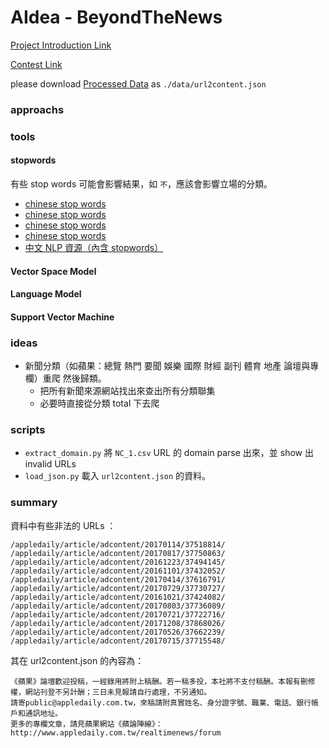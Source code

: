 # AIdea - BeyondTheNews

[Project Introduction Link](http://wm5.nccu.edu.tw/base/10001/course/10021115/content/proj03/index.html)

[Contest Link](https://aidea-web.tw/topic/b6abbf14-2d60-456c-8cbe-34fdfcd58967)

please download [Processed Data](https://drive.google.com/file/d/1K4SnbYkp3dnGVqBqjZni7RFW7gN1gEeK/view) as `./data/url2content.json`


### approachs

### tools


#### stopwords

有些 stop words 可能會影響結果，如 `不`，應該會影響立場的分類。

- [chinese stop words](https://github.com/goto456/stopwords)
- [chinese stop words](https://www.ranks.nl/stopwords/chinese-stopwords)
- [chinese stop words](https://countwordsfree.com/stopwords/chinese)
- [chinese stop words](https://blog.csdn.net/shijiebei2009/article/details/39696571)
- [中文 NLP 資源（內含 stopwords）](https://github.com/tomlinNTUB/Python-in-5-days/blob/master/10-2%20%E4%B8%AD%E6%96%87%E6%96%B7%E8%A9%9E-%E7%A7%BB%E9%99%A4%E5%81%9C%E7%94%A8%E8%A9%9E.md)

#### Vector Space Model


#### Language Model


#### Support Vector Machine


### ideas

- 新聞分類（如蘋果：總覽 熱門 要聞 娛樂 國際 財經 副刊 體育 地產 論壇與專欄）重爬 然後歸類。
   - 把所有新聞來源網站找出來查出所有分類聯集
   - 必要時直接從分類 total 下去爬

### scripts

- `extract_domain.py`
   將 `NC_1.csv` URL 的 domain parse 出來，並 show 出 invalid URLs
- `load_json.py`
   載入 `url2content.json` 的資料。

### summary

資料中有些非法的 URLs ：
```
/appledaily/article/adcontent/20170114/37518814/
/appledaily/article/adcontent/20170817/37750863/
/appledaily/article/adcontent/20161223/37494145/
/appledaily/article/adcontent/20161101/37432052/
/appledaily/article/adcontent/20170414/37616791/
/appledaily/article/adcontent/20170729/37730727/
/appledaily/article/adcontent/20161021/37424082/
/appledaily/article/adcontent/20170803/37736089/
/appledaily/article/adcontent/20170721/37722716/
/appledaily/article/adcontent/20171208/37868026/
/appledaily/article/adcontent/20170526/37662239/
/appledaily/article/adcontent/20170715/37715548/
```
其在 url2content.json 的內容為：
```
《蘋果》論壇歡迎投稿，一經錄用將附上稿酬。若一稿多投，本社將不支付稿酬。本報有刪修權，網站刊登不另計酬；三日未見報請自行處理，不另通知。
請寄public@appledaily.com.tw，來稿請附真實姓名、身分證字號、職業、電話、銀行帳戶和通訊地址。                                           
更多的專欄文章，請見蘋果網站《蘋論陣線》：
http://www.appledaily.com.tw/realtimenews/forum
```
